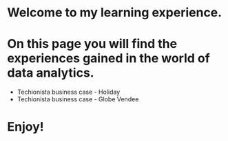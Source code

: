 # Welcome to my learning experience.

# On this page you will find the experiences gained in the world of data analytics.
- Techionista business case - Holiday
- Techionista business case - Globe Vendee

# Enjoy!
